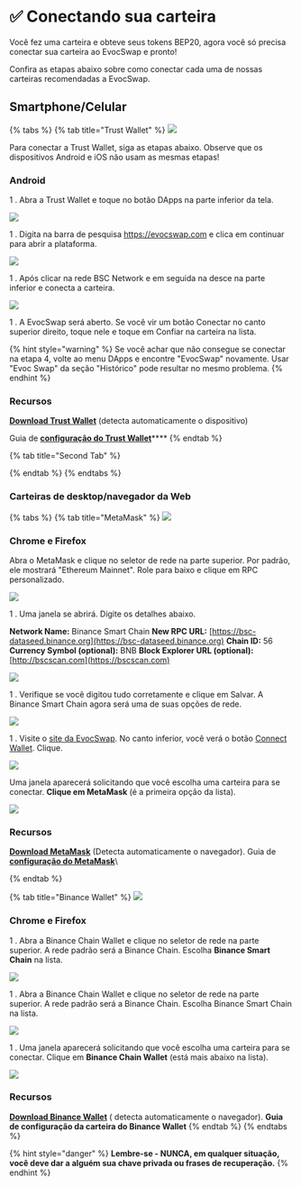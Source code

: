 # ✅ Conectando sua carteira

Você fez uma carteira e obteve seus tokens BEP20, agora você só precisa conectar sua carteira ao EvocSwap e pronto!

Confira as etapas abaixo sobre como conectar cada uma de nossas carteiras recomendadas a EvocSwap.

## Smartphone/Celular

{% tabs %}
{% tab title="Trust Wallet" %}
![](.gitbook/assets/Trustwallet.png)

Para conectar a Trust Wallet, siga as etapas abaixo. Observe que os dispositivos Android e iOS não usam as mesmas etapas!



### Android

1 . Abra a Trust Wallet e toque no botão DApps na parte inferior da tela.

![](.gitbook/assets/DAPPS.png)

1 . Digita na barra de pesquisa https://evocswap.com e clica em continuar para abrir a plataforma.

![](<.gitbook/assets/dapps 1.jpg>)

1 . Após clicar na rede BSC Network e em seguida na desce na parte inferior e conecta a carteira.

![](<.gitbook/assets/dapps 3.jpg>)

1 . A EvocSwap será aberto. Se você vir um botão Conectar no canto superior direito, toque nele e toque em Confiar na carteira na lista.

{% hint style="warning" %}
Se você achar que não consegue se conectar na etapa 4, volte ao menu DApps e encontre "EvocSwap" novamente. Usar "Evoc Swap" da seção "Histórico" pode resultar no mesmo problema.
{% endhint %}

### Recursos

[**Download Trust Wallet**](https://trustwallet.com) (detecta automaticamente o dispositivo)

Guia de [**configuração do Trust Wallet**](https://www.binance.com/en/blog/ecosystem/how-to-set-up-and-use-trust-wallet-for-binance-smart-chain-421499824684901157)****
{% endtab %}

{% tab title="Second Tab" %}

{% endtab %}
{% endtabs %}

### Carteiras de desktop/navegador da Web

{% tabs %}
{% tab title="MetaMask" %}
![](<.gitbook/assets/metamask 1.png>)

### Chrome e Firefox

Abra o MetaMask e clique no seletor de rede na parte superior. Por padrão, ele mostrará "Ethereum Mainnet". Role para baixo e clique em RPC personalizado.

![](.gitbook/assets/Ethereum.png)

1 . Uma janela se abrirá. Digite os detalhes abaixo.

**Network Name:** Binance Smart Chain                                                                  **New RPC URL:** [https://bsc-dataseed.binance.org](https://bsc-dataseed.binance.org)                                             **Chain ID:** 56                                                                                                   **Currency Symbol (optional):** BNB                                                                       **Block Explorer URL (optional):** [http://bscscan.com](https://bscscan.com)

![](.gitbook/assets/espelho.png)

1 . Verifique se você digitou tudo corretamente e clique em Salvar. A Binance Smart Chain agora será uma de suas opções de rede.

![](.gitbook/assets/save.png)

1 . Visite o [site da EvocSwap](https://evocswap.com). No canto inferior, você verá o botão [Connect Wallet](https://evocswap.com). Clique.

![](<.gitbook/assets/Connect (1).JPG>)

Uma janela aparecerá solicitando que você escolha uma carteira para se conectar. **Clique em MetaMask** (é a primeira opção da lista).

![](<.gitbook/assets/Conectar 2.png>)

### Recursos

[**Download MetaMask**](https://metamask.io/download.html) (Detecta automaticamente o navegador).                                      Guia de [**configuração do MetaMask**](https://academy.binance.com/en/articles/connecting-metamask-to-binance-smart-chain)\

{% endtab %}

{% tab title="Binance Wallet" %}
![](.gitbook/assets/Binance.png)

### Chrome e Firefox

1 . Abra a Binance Chain Wallet e clique no seletor de rede na parte superior. A rede padrão será a Binance Chain. Escolha **Binance Smart Chain** na lista.

![](.gitbook/assets/11.png)

1 . Abra a Binance Chain Wallet e clique no seletor de rede na parte superior. A rede padrão será a Binance Chain. Escolha Binance Smart Chain na lista.

![](.gitbook/assets/Connect.JPG)

1 . Uma janela aparecerá solicitando que você escolha uma carteira para se conectar. Clique em **Binance Chain Wallet** (está mais abaixo na lista).

![](<.gitbook/assets/Binance Wallet.png>)

### Recursos

[**Download Binance Wallet**](https://www.binance.org/en) ( detecta automaticamente o navegador).                          **Guia de configuração da carteira do Binance Wallet**
{% endtab %}
{% endtabs %}

{% hint style="danger" %}
**Lembre-se - NUNCA, em qualquer situação, você deve dar a alguém sua chave privada ou frases de recuperação.**
{% endhint %}











&#x20;&#x20;







###
